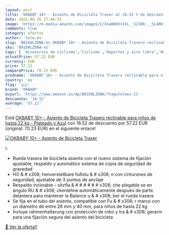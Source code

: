 ```yaml
---
layout: post
title: 'OKBABY 10+ - Asiento de Bicicleta Traser al 18.52 % de descuento'
date: 2021-06-26 17:46:53
image: 'https://m.media-amazon.com/images/I/41wWO6X+XzL._SL500_._SL400_.jpg'
comments: true
category: ofertas
author: 'tole.es'
slug: 'B01EWLZONA-es OKBABY 10+ - Asiento de Bicicleta Trasero reclinable para...'
sku: 'B01EWLZONA-es'
tags: [ 'Accesorios de ciclismo','Ciclismo','Deportes y aire libre','Ropa y equipo para deportes','Sillas de bicicletas para niños','bicicleta','okbaby', ]
actualPrice: 57.22 EUR
currency: EUR
price: 57.22
comparePrice: 70.23 EUR
prodname: 'OKBABY 10+ - Asiento de Bicicleta Trasero reclinable para niños de hasta 22 kg - Plateado y Azul'
country: 'es'
flag: '🇪🇸'
brand: 'OKBABY'
buyurl: 'https://www.amazon.es/dp/B01EWLZONA/?tag=tolees-21'
descuento: '18.52'
average: '57.22'
---
```


Está [OKBABY 10+ - Asiento de Bicicleta Trasero reclinable para niños de hasta 22 kg - Plateado y Azul](https://www.amazon.es/dp/B01EWLZONA/?tag=tolees-21) con 18.52 de descuento por 57.22 EUR (original: 70.23 EUR) en el siguiente enlace!

[![OKBABY 10+ - Asiento de Bicicleta Traser](https://m.media-amazon.com/images/I/41wWO6X+XzL._SL500_._SL400_.jpg)](https://www.amazon.es/dp/B01EWLZONA/?tag=tolees-21)

ℹ️:

- Rueda trasera de bicicleta asiento con el nuevo sistema de fijación ajustable, respaldo y automático sistema de copia de seguridad de gravedad
- HO & # x308; henverstellbare fußstu & # x308; n con cinturones de seguridad; ajustable de 3 puntos de anclaje
- Respaldo inclinable – sitzfla & # # # # # # x308; che plegable se en ángulo RU & # x308; ckenlehne automáticamente después de parte delantera para mantener la Balance u & # x308; ber el rueda trasera
- Se fija en el tubo del asiento, compatible con Fu & # x308; r marco con un diámetro de entre 28 mm y 40 mm, para niños de hasta 22 kg
- Incluye rahmenhalterung con protección de robo y tra & # x308; gerarm para una fijación segura del asiento del bicicleta

[🛒 Ver la oferta!!](https://www.amazon.es/dp/B01EWLZONA/?tag=tolees-21)
